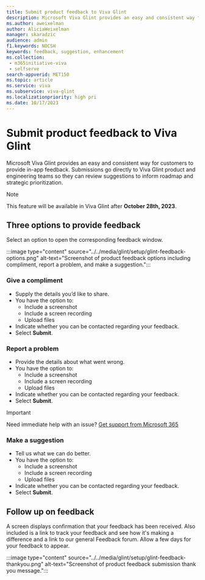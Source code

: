 ```yaml
---
title: Submit product feedback to Viva Glint
description: Microsoft Viva Glint provides an easy and consistent way for customers to provide in-app feedback.
ms.author: aweixelman
author: AliciaWeixelman
manager: skaradzic
audience: admin
f1.keywords: NOCSH
keywords: feedback, suggestion, enhancement
ms.collection: 
 - m365initiative-viva
 - selfserve
search-appverid: MET150
ms.topic: article
ms.service: viva
ms.subservice: viva-glint
ms.localizationpriority: high pri
ms.date: 10/17/2023
---
```


# Submit product feedback to Viva Glint

Microsoft Viva Glint provides an easy and consistent way for customers to provide in-app feedback. Submissions go directly to Viva Glint product and engineering teams so they can review suggestions to inform roadmap and strategic prioritization.

> [!NOTE]
> This feature will be available in Viva Glint after **October 28th, 2023**.

## Three options to provide feedback

Select an option to open the corresponding feedback window.

:::image type="content" source="../../media/glint/setup/glint-feedback-options.png" alt-text="Screenshot of product feedback options including compliment, report a problem, and make a suggestion.":::

### Give a compliment

- Supply the details you’d like to share.
- You have the option to:
  - Include a screenshot
  - Include a screen recording
  - Upload files
- Indicate whether you can be contacted regarding your feedback.
- Select **Submit**.

### Report a problem

- Provide the details about what went wrong.
- You have the option to:
  - Include a screenshot
  - Include a screen recording
  - Upload files
- Indicate whether you can be contacted regarding your feedback.
- Select **Submit**.

> [!IMPORTANT]
> Need immediate help with an issue? [Get support from Microsoft 365](/microsoft-365/admin/get-help-support?view=o365-worldwide&preserve-view=true)

### Make a suggestion

- Tell us what we can do better.
- You have the option to:
  - Include a screenshot
  - Include a screen recording
  - Upload files
- Indicate whether you can be contacted regarding your feedback.
- Select **Submit**.

## Follow up on feedback

A screen displays confirmation that your feedback has been received. Also included is a link to track your feedback and see how it's making a difference and a link to our general Feedback forum. Allow a few days for your feedback to appear.

:::image type="content" source="../../media/glint/setup/glint-feedback-thankyou.png" alt-text="Screenshot of product feedback submission thank you message.":::
